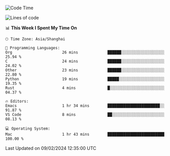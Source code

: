 <!--START_SECTION:waka-->
![Code Time](http://img.shields.io/badge/Code%20Time-1%2C792%20hrs%204%20mins-blue)

![Lines of code](https://img.shields.io/badge/From%20Hello%20World%20I%27ve%20Written-288.0%20thousand%20lines%20of%20code-blue)

📊 **This Week I Spent My Time On** 

```text
🕑︎ Time Zone: Asia/Shanghai

💬 Programming Languages: 
Org                      26 mins             ██████░░░░░░░░░░░░░░░░░░░   25.94 % 
C                        24 mins             ██████░░░░░░░░░░░░░░░░░░░   24.02 % 
Other                    23 mins             ██████░░░░░░░░░░░░░░░░░░░   22.80 % 
Python                   19 mins             █████░░░░░░░░░░░░░░░░░░░░   19.35 % 
Rust                     4 mins              █░░░░░░░░░░░░░░░░░░░░░░░░   04.37 % 

🔥 Editors: 
Emacs                    1 hr 34 mins        ███████████████████████░░   91.87 % 
VS Code                  8 mins              ██░░░░░░░░░░░░░░░░░░░░░░░   08.13 % 

💻 Operating System: 
Mac                      1 hr 43 mins        █████████████████████████   100.00 % 
```


 Last Updated on 09/02/2024 12:35:00 UTC
<!--END_SECTION:waka-->
